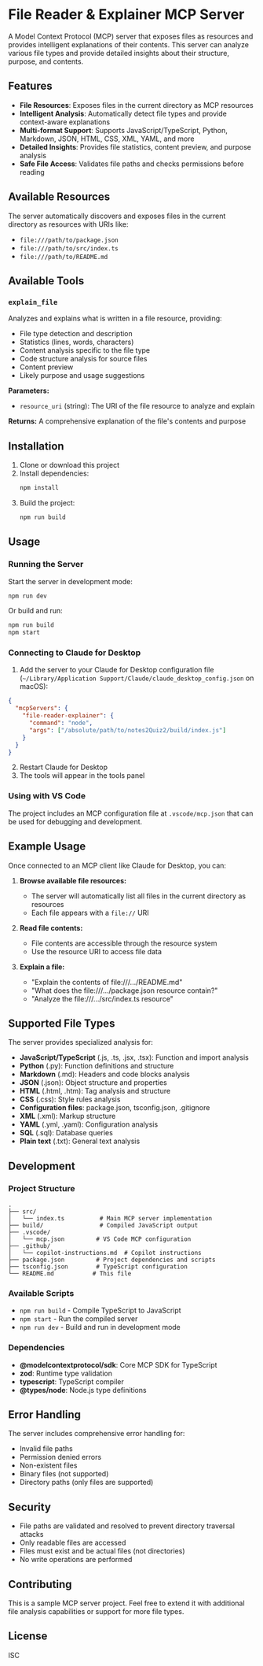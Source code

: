 # File Reader & Explainer MCP Server

A Model Context Protocol (MCP) server that exposes files as resources and provides intelligent explanations of their contents. This server can analyze various file types and provide detailed insights about their structure, purpose, and contents.

## Features

- **File Resources**: Exposes files in the current directory as MCP resources
- **Intelligent Analysis**: Automatically detect file types and provide context-aware explanations
- **Multi-format Support**: Supports JavaScript/TypeScript, Python, Markdown, JSON, HTML, CSS, XML, YAML, and more
- **Detailed Insights**: Provides file statistics, content preview, and purpose analysis
- **Safe File Access**: Validates file paths and checks permissions before reading

## Available Resources

The server automatically discovers and exposes files in the current directory as resources with URIs like:
- `file:///path/to/package.json`
- `file:///path/to/src/index.ts` 
- `file:///path/to/README.md`

## Available Tools

### `explain_file`
Analyzes and explains what is written in a file resource, providing:
- File type detection and description
- Statistics (lines, words, characters)
- Content analysis specific to the file type
- Code structure analysis for source files
- Content preview
- Likely purpose and usage suggestions

**Parameters:**
- `resource_uri` (string): The URI of the file resource to analyze and explain

**Returns:** A comprehensive explanation of the file's contents and purpose

## Installation

1. Clone or download this project
2. Install dependencies:
   ```bash
   npm install
   ```
3. Build the project:
   ```bash
   npm run build
   ```

## Usage

### Running the Server

Start the server in development mode:
```bash
npm run dev
```

Or build and run:
```bash
npm run build
npm start
```

### Connecting to Claude for Desktop

1. Add the server to your Claude for Desktop configuration file (`~/Library/Application Support/Claude/claude_desktop_config.json` on macOS):

```json
{
  "mcpServers": {
    "file-reader-explainer": {
      "command": "node",
      "args": ["/absolute/path/to/notes2Quiz2/build/index.js"]
    }
  }
}
```

2. Restart Claude for Desktop
3. The tools will appear in the tools panel

### Using with VS Code

The project includes an MCP configuration file at `.vscode/mcp.json` that can be used for debugging and development.

## Example Usage

Once connected to an MCP client like Claude for Desktop, you can:

1. **Browse available file resources:**
   - The server will automatically list all files in the current directory as resources
   - Each file appears with a `file://` URI

2. **Read file contents:**
   - File contents are accessible through the resource system
   - Use the resource URI to access file data

3. **Explain a file:**
   - "Explain the contents of file:///.../README.md"
   - "What does the file:///.../package.json resource contain?"
   - "Analyze the file:///.../src/index.ts resource"

## Supported File Types

The server provides specialized analysis for:

- **JavaScript/TypeScript** (.js, .ts, .jsx, .tsx): Function and import analysis
- **Python** (.py): Function definitions and structure
- **Markdown** (.md): Headers and code blocks analysis
- **JSON** (.json): Object structure and properties
- **HTML** (.html, .htm): Tag analysis and structure
- **CSS** (.css): Style rules analysis
- **Configuration files**: package.json, tsconfig.json, .gitignore
- **XML** (.xml): Markup structure
- **YAML** (.yml, .yaml): Configuration analysis
- **SQL** (.sql): Database queries
- **Plain text** (.txt): General text analysis

## Development

### Project Structure

```
.
├── src/
│   └── index.ts          # Main MCP server implementation
├── build/                # Compiled JavaScript output
├── .vscode/
│   └── mcp.json         # VS Code MCP configuration
├── .github/
│   └── copilot-instructions.md  # Copilot instructions
├── package.json         # Project dependencies and scripts
├── tsconfig.json        # TypeScript configuration
└── README.md           # This file
```

### Available Scripts

- `npm run build` - Compile TypeScript to JavaScript
- `npm start` - Run the compiled server
- `npm run dev` - Build and run in development mode

### Dependencies

- **@modelcontextprotocol/sdk**: Core MCP SDK for TypeScript
- **zod**: Runtime type validation
- **typescript**: TypeScript compiler
- **@types/node**: Node.js type definitions

## Error Handling

The server includes comprehensive error handling for:
- Invalid file paths
- Permission denied errors
- Non-existent files
- Binary files (not supported)
- Directory paths (only files are supported)

## Security

- File paths are validated and resolved to prevent directory traversal attacks
- Only readable files are accessed
- Files must exist and be actual files (not directories)
- No write operations are performed

## Contributing

This is a sample MCP server project. Feel free to extend it with additional file analysis capabilities or support for more file types.

## License

ISC
